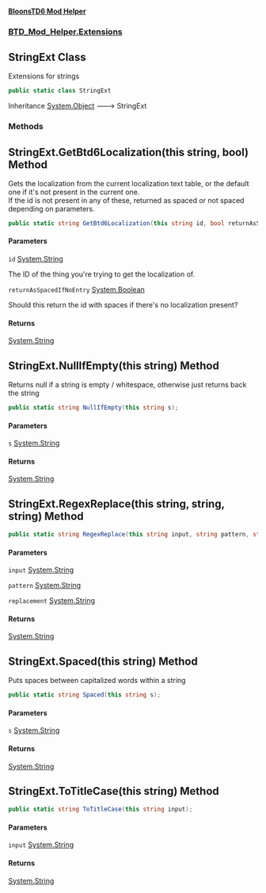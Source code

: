 #### [BloonsTD6 Mod Helper](README.md 'README')
### [BTD_Mod_Helper.Extensions](README.md#BTD_Mod_Helper.Extensions 'BTD_Mod_Helper.Extensions')

## StringExt Class

Extensions for strings

```csharp
public static class StringExt
```

Inheritance [System.Object](https://docs.microsoft.com/en-us/dotnet/api/System.Object 'System.Object') &#129106; StringExt
### Methods

<a name='BTD_Mod_Helper.Extensions.StringExt.GetBtd6Localization(thisstring,bool)'></a>

## StringExt.GetBtd6Localization(this string, bool) Method

Gets the localization from the current localization text table, or the default one if it's not present in the current one.   
If the id is not present in any of these, returned as spaced or not spaced depending on parameters.

```csharp
public static string GetBtd6Localization(this string id, bool returnAsSpacedIfNoEntry=true);
```
#### Parameters

<a name='BTD_Mod_Helper.Extensions.StringExt.GetBtd6Localization(thisstring,bool).id'></a>

`id` [System.String](https://docs.microsoft.com/en-us/dotnet/api/System.String 'System.String')

The ID of the thing you're trying to get the localization of.

<a name='BTD_Mod_Helper.Extensions.StringExt.GetBtd6Localization(thisstring,bool).returnAsSpacedIfNoEntry'></a>

`returnAsSpacedIfNoEntry` [System.Boolean](https://docs.microsoft.com/en-us/dotnet/api/System.Boolean 'System.Boolean')

Should this return the id with spaces if there's no localization present?

#### Returns
[System.String](https://docs.microsoft.com/en-us/dotnet/api/System.String 'System.String')

<a name='BTD_Mod_Helper.Extensions.StringExt.NullIfEmpty(thisstring)'></a>

## StringExt.NullIfEmpty(this string) Method

Returns null if a string is empty / whitespace, otherwise just returns back the string

```csharp
public static string NullIfEmpty(this string s);
```
#### Parameters

<a name='BTD_Mod_Helper.Extensions.StringExt.NullIfEmpty(thisstring).s'></a>

`s` [System.String](https://docs.microsoft.com/en-us/dotnet/api/System.String 'System.String')

#### Returns
[System.String](https://docs.microsoft.com/en-us/dotnet/api/System.String 'System.String')

<a name='BTD_Mod_Helper.Extensions.StringExt.RegexReplace(thisstring,string,string)'></a>

## StringExt.RegexReplace(this string, string, string) Method

<inheritdoc cref="M:System.Text.RegularExpressions.Regex.Replace(System.String,System.String,System.String)"/>

```csharp
public static string RegexReplace(this string input, string pattern, string replacement);
```
#### Parameters

<a name='BTD_Mod_Helper.Extensions.StringExt.RegexReplace(thisstring,string,string).input'></a>

`input` [System.String](https://docs.microsoft.com/en-us/dotnet/api/System.String 'System.String')

<a name='BTD_Mod_Helper.Extensions.StringExt.RegexReplace(thisstring,string,string).pattern'></a>

`pattern` [System.String](https://docs.microsoft.com/en-us/dotnet/api/System.String 'System.String')

<a name='BTD_Mod_Helper.Extensions.StringExt.RegexReplace(thisstring,string,string).replacement'></a>

`replacement` [System.String](https://docs.microsoft.com/en-us/dotnet/api/System.String 'System.String')

#### Returns
[System.String](https://docs.microsoft.com/en-us/dotnet/api/System.String 'System.String')

<a name='BTD_Mod_Helper.Extensions.StringExt.Spaced(thisstring)'></a>

## StringExt.Spaced(this string) Method

Puts spaces between capitalized words within a string

```csharp
public static string Spaced(this string s);
```
#### Parameters

<a name='BTD_Mod_Helper.Extensions.StringExt.Spaced(thisstring).s'></a>

`s` [System.String](https://docs.microsoft.com/en-us/dotnet/api/System.String 'System.String')

#### Returns
[System.String](https://docs.microsoft.com/en-us/dotnet/api/System.String 'System.String')

<a name='BTD_Mod_Helper.Extensions.StringExt.ToTitleCase(thisstring)'></a>

## StringExt.ToTitleCase(this string) Method

<inheritdoc cref="M:System.Globalization.TextInfo.ToTitleCase(System.String)"/>

```csharp
public static string ToTitleCase(this string input);
```
#### Parameters

<a name='BTD_Mod_Helper.Extensions.StringExt.ToTitleCase(thisstring).input'></a>

`input` [System.String](https://docs.microsoft.com/en-us/dotnet/api/System.String 'System.String')

#### Returns
[System.String](https://docs.microsoft.com/en-us/dotnet/api/System.String 'System.String')